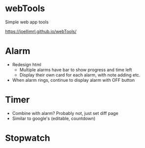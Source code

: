 # webTools
Simple web app tools

https://joellimrl.github.io/webTools/

# Alarm
- Redesign html 
  - Multiple alarms have bar to show progress and time left
  - Display their own card for each alarm, with note adding etc.
- When alarm rings, continue to display alarm with OFF button

# Timer
- Combine with alarm? Probably not, just set diff page
- Similar to google's (editable, countdown)

# Stopwatch